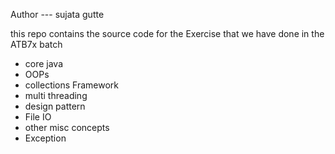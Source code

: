 Author --- sujata gutte

this repo contains the source code for the 
Exercise that we have done in the ATB7x batch


- core java
- OOPs
- collections Framework
- multi threading
- design pattern
- File IO
- other misc concepts
- Exception
